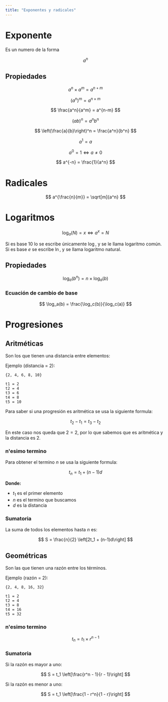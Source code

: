 ```yaml
---
title: "Exponentes y radicales"
---
```


Exponente
=========

Es un numero de la forma

$$
a^n
$$

Propiedades
-----------

$$
a^n \times a^m = a^{n + m}
$$

$$
(a^n)^m = a^{n \times m}
$$

$$
\frac{a^n}{a^m} = a^{n-m}
$$

$$
(ab)^n = a^n b^n
$$

$$
\left(\frac{a}{b}\right)^n = \frac{a^n}{b^n}
$$

$$
a^1=a
$$

$$
a^0 = 1 \Leftrightarrow a \neq 0
$$

$$
a^{-n} = \frac{1}{a^n}
$$

Radicales
=========

$$
a^{\frac{n}{m}} = \sqrt[m]{a^n}
$$

Logaritmos
==========

$$
\log_a(N) = x \Leftrightarrow a^x = N
$$

Si es base $10$ lo se escribe únicamente $\log$, y se le llama logaritmo común.
Si es base $e$ se escribe $\ln$, y se llama logaritmo natural.

Propiedades
-----------

$$
\log_a(b^n) = n \times \log_a(b)
$$

### Ecuación de cambio de base

$$
\log_a(b) = \frac{\log_c(b)}{\log_c(a)}
$$

Progresiones
============

Aritméticas
-----------

Son los que tienen una distancia entre elementos:

Ejemplo (distancia = 2):

~~~
{2, 4, 6, 8, 10}

t1 = 2
t2 = 4
t3 = 6
t4 = 8
t5 = 10
~~~

Para saber si una progresión es aritmética se usa la siguiente formula:

$$
t_2 - t_1 = t_3 - t_2
$$

En este caso nos queda que $2=2$, por lo que sabemos que es aritmética y la
distancia es $2$.

### n'esimo termino

Para obtener el termino $n$ se usa la siguiente formula:

$$
t_n = t_1 + (n-1)d
$$

**Donde:**

* $t_1$ es el primer elemento
* $n$ es el termino que buscamos
* $d$ es la distancia

### Sumatoria

La suma de todos los elementos hasta $n$ es:

$$
S = \frac{n}{2} \left[2t_1 + (n-1)d\right]
$$

Geométricas
-----------

Son las que tienen una razón entre los términos.

Ejemplo (razón = 2):

~~~
{2, 4, 8, 16, 32}

t1 = 2
t2 = 4
t3 = 8
t4 = 16
t5 = 32
~~~

### n'esimo termino

$$
t_n = t_1 \times r^{n-1}
$$

### Sumatoria

Si la razón es mayor a uno:

$$
S = t_1 \left[\frac{r^n - 1}{r - 1}\right]
$$

Si la razón es menor a uno:

$$
S = t_1 \left[\frac{1 - r^n}{1 - r}\right]
$$
